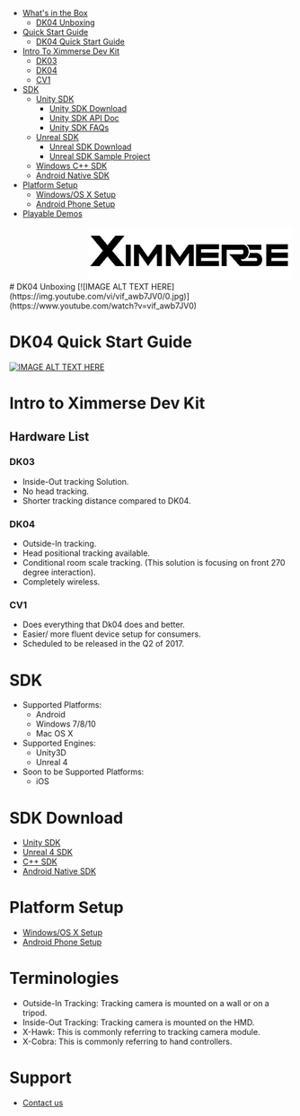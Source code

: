 <!--toc-->

- [What's in the Box](#dk04-unboxing)
	- [DK04 Unboxing](https://www.youtube.com/watch?v=vif_awb7JV0)
- [Quick Start Guide](#dk04-quick-start-guide)
	- [DK04 Quick Start Guide](https://www.youtube.com/watch?v=g7q3i46TrMY)
- [Intro To Ximmerse Dev Kit](#intro-to-ximmerse-dev-kit)
	- [DK03](#dk03)
	- [DK04](#dk04)
	- [CV1](#cv1)
- [SDK](#sdk)
	- [Unity SDK](https://github.com/Ximmerse/SDK/tree/master/Unity)
		- [Unity SDK Download](https://github.com/Ximmerse/SDK/tree/master/Unity)
		- [Unity SDK API Doc](https://github.com/Ximmerse/SDK/blob/master/Unity/APIDoc.md)
		- [Unity SDK FAQs](https://github.com/Ximmerse/SDK/blob/master/Unity/FAQ.md)
	- [Unreal SDK](https://github.com/Ximmerse/SDK/tree/master/Unreal)
		- [Unreal SDK Download](https://github.com/Ximmerse/SDK/tree/master/Unreal)
		- [Unreal SDK Sample Project](https://github.com/Ximmerse/SDK/tree/master/Unreal/SampleProject)
	- [Windows C++ SDK](https://github.com/Ximmerse/SDK/tree/master/Native%20C%2B%2B)
	- [Android Native SDK](https://github.com/Ximmerse/SDK/tree/master/Native%20Android)
- [Platform Setup](#platform-setup)
	- [Windows/OS X Setup](https://github.com/Ximmerse/SDK/tree/master/Tools/PCSetupTools)
	- [Android Phone Setup](https://github.com/Ximmerse/SDK/tree/master/Tools/AndroidXimService)
- [Playable Demos]()

<!-- tocstop -->


<div align=right><img src="Tools/imgs/xim.png" ></div>
# DK04 Unboxing
[![IMAGE ALT TEXT HERE](https://img.youtube.com/vi/vif_awb7JV0/0.jpg)](https://www.youtube.com/watch?v=vif_awb7JV0)

# DK04 Quick Start Guide
[![IMAGE ALT TEXT HERE](https://img.youtube.com/vi/g7q3i46TrMY/0.jpg)](https://www.youtube.com/watch?v=g7q3i46TrMY)

# Intro to Ximmerse Dev Kit
## Hardware List
### DK03
* Inside-Out tracking Solution.
* No head tracking.
* Shorter tracking distance compared to DK04.

### DK04
* Outside-In tracking.
* Head positional tracking available.
* Conditional room scale tracking. (This solution is focusing on front 270 degree interaction).
* Completely wireless.

### CV1
* Does everything that Dk04 does and better.
* Easier/ more fluent device setup for consumers.
* Scheduled to be released in the Q2 of 2017.

# SDK
* Supported Platforms:
	* Android
	* Windows 7/8/10
	* Mac OS X
* Supported Engines:
	* Unity3D
	* Unreal 4
* Soon to be Supported Platforms:
	* iOS

# SDK Download
* <a href="https://github.com/Ximmerse/SDK/tree/master/Unity">Unity SDK</a>
* <a href="https://github.com/Ximmerse/SDK/tree/master/Unreal">Unreal 4 SDK</a> 
* <a href="https://github.com/Ximmerse/SDK/tree/master/Native%20C%2B%2B">C++ SDK</a>  
* <a href="https://github.com/Ximmerse/SDK/tree/master/Native%20Android/DeviceTest">Android Native SDK</a> 

# Platform Setup
* <a href="https://github.com/Ximmerse/SDK/tree/master/Tools/PCSetupTools">Windows/OS X Setup</a>
* <a href="https://github.com/Ximmerse/SDK/tree/master/Tools/AndroidXimService">Android Phone Setup</a>

# Terminologies
* Outside-In Tracking: Tracking camera is mounted on a wall or on a tripod. 
* Inside-Out Tracking: Tracking camera is mounted on the HMD. 
* X-Hawk: This is commonly referring to tracking camera module.
* X-Cobra: This is commonly referring to hand controllers.

# Support
* <a href="mailto:support@ximmerse.com">Contact us</a> 
